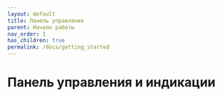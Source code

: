 ```yaml
---
layout: default
title: Панель управления
parent: Начало работы
nav_order: 1
has_children: true
permalink: /docs/getting_started
---
```


# Панель управления и индикации
